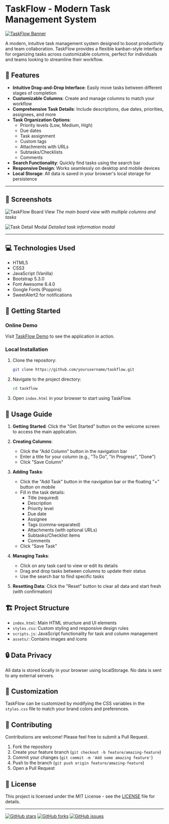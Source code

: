 # TaskFlow - Modern Task Management System

[![TaskFlow Banner](https://img.shields.io/badge/TaskFlow-Task%20Management-blue)](https://kanbanboard.pages.dev/)

A modern, intuitive task management system designed to boost productivity and team collaboration. TaskFlow provides a flexible kanban-style interface for organizing tasks across customizable columns, perfect for individuals and teams looking to streamline their workflow.

## 🌟 Features

- **Intuitive Drag-and-Drop Interface**: Easily move tasks between different stages of completion
- **Customizable Columns**: Create and manage columns to match your workflow
- **Comprehensive Task Details**: Include descriptions, due dates, priorities, assignees, and more
- **Task Organization Options**:
  - Priority levels (Low, Medium, High)
  - Due dates
  - Task assignment
  - Custom tags
  - Attachments with URLs
  - Subtasks/Checklists
  - Comments
- **Search Functionality**: Quickly find tasks using the search bar
- **Responsive Design**: Works seamlessly on desktop and mobile devices
- **Local Storage**: All data is saved in your browser's local storage for persistence

---

## 📸 Screenshots

![TaskFlow Board View](screenshots/board-view.png)
*The main board view with multiple columns and tasks*

![Task Detail Modal](screenshots/task-detail.png)
*Detailed task information modal*

---

## 💻 Technologies Used

- HTML5
- CSS3
- JavaScript (Vanilla)
- Bootstrap 5.3.0
- Font Awesome 6.4.0
- Google Fonts (Poppins)
- SweetAlert2 for notifications

## 🚀 Getting Started

### Online Demo

Visit [TaskFlow Demo](https://kanbanboard.pages.dev/) to see the application in action.

### Local Installation

1. Clone the repository:
   ```bash
   git clone https://github.com/yourusername/taskflow.git
   ```

2. Navigate to the project directory:
   ```bash
   cd taskflow
   ```

3. Open `index.html` in your browser to start using TaskFlow.

## 📱 Usage Guide

1. **Getting Started**: Click the "Get Started" button on the welcome screen to access the main application.

2. **Creating Columns**: 
   - Click the "Add Column" button in the navigation bar
   - Enter a title for your column (e.g., "To Do", "In Progress", "Done")
   - Click "Save Column"

3. **Adding Tasks**:
   - Click the "Add Task" button in the navigation bar or the floating "+" button on mobile
   - Fill in the task details:
     - Title (required)
     - Description
     - Priority level
     - Due date
     - Assignee
     - Tags (comma-separated)
     - Attachments (with optional URLs)
     - Subtasks/Checklist items
     - Comments
   - Click "Save Task"

4. **Managing Tasks**:
   - Click on any task card to view or edit its details
   - Drag and drop tasks between columns to update their status
   - Use the search bar to find specific tasks

5. **Resetting Data**: Click the "Reset" button to clear all data and start fresh (with confirmation)

## 🏗️ Project Structure

- `index.html`: Main HTML structure and UI elements
- `styles.css`: Custom styling and responsive design rules
- `scripts.js`: JavaScript functionality for task and column management
- `assets/`: Contains images and icons

## 🔒 Data Privacy

All data is stored locally in your browser using localStorage. No data is sent to any external servers.

## 🔧 Customization

TaskFlow can be customized by modifying the CSS variables in the `styles.css` file to match your brand colors and preferences.

## 🤝 Contributing

Contributions are welcome! Please feel free to submit a Pull Request.

1. Fork the repository
2. Create your feature branch (`git checkout -b feature/amazing-feature`)
3. Commit your changes (`git commit -m 'Add some amazing feature'`)
4. Push to the branch (`git push origin feature/amazing-feature`)
5. Open a Pull Request

## 📄 License

This project is licensed under the MIT License - see the [LICENSE](LICENSE) file for details.

---

[![GitHub stars](https://img.shields.io/github/stars/yourusername/taskflow.svg?style=social&label=Star)](https://github.com/yourusername/taskflow)
[![GitHub forks](https://img.shields.io/github/forks/yourusername/taskflow.svg?style=social&label=Fork)](https://github.com/yourusername/taskflow)
[![GitHub issues](https://img.shields.io/github/issues/yourusername/taskflow.svg)](https://github.com/yourusername/taskflow/issues)
